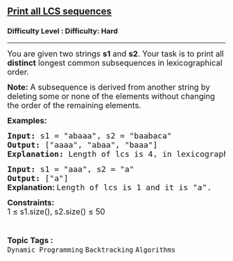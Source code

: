 <h2><a href="https://www.geeksforgeeks.org/problems/print-all-lcs-sequences3413/1">Print all LCS sequences</a></h2><h3>Difficulty Level : Difficulty: Hard</h3><hr><div class="problems_problem_content__Xm_eO"><p><span style="font-size: 18px;">You are given two strings&nbsp;<strong>s1</strong>&nbsp;and&nbsp;<strong>s2</strong>. Your task is to print all <strong>distinct</strong> longest common subsequences in lexicographical order.</span></p>
<p><strong><span style="font-size: 18px;">Note:</span></strong><span style="font-size: 18px;"> </span><span style="font-size: 18px;">A subsequence is derived from another string by deleting some or none of the elements without changing the order of the remaining elements.</span></p>
<p><span style="font-size: 18px;"><strong>Examples:</strong></span></p>
<pre><span style="font-size: 18px;"><strong>Input:</strong> s1 = "abaaa", s2 = "baabaca"
<strong>Output: </strong>["aaaa", "abaa", "baaa"]<br><strong>Explanation: </strong>Length of lcs is 4, in lexicographical order they are "aaaa", "abaa", "baaa".</span>
</pre>
<pre><span style="font-size: 18px;"><strong>Input:</strong> s1 = "aaa", s2 = "a"
<strong>Output: </strong>["a"]<br><strong style="font-family: -apple-system, BlinkMacSystemFont, 'Segoe UI', Roboto, Oxygen, Ubuntu, Cantarell, 'Open Sans', 'Helvetica Neue', sans-serif;">Explanation: </strong>Length of lcs is 1 and it is "a".</span></pre>
<p><span style="font-size: 18px;"><strong>Constraints:</strong><br>1 ≤ s1.size(), s2.size() ≤ 50</span></p></div><br><p><span style=font-size:18px><strong>Topic Tags : </strong><br><code>Dynamic Programming</code>&nbsp;<code>Backtracking</code>&nbsp;<code>Algorithms</code>&nbsp;